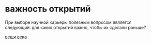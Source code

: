 # важность открытий
При выборе научной карьеры полезным вопросом является следующий: для каких открытий важно, чтобы их сделали раньше?

[вещи века](%D0%B2%D0%B5%D1%89%D0%B8%20%D0%B2%D0%B5%D0%BA%D0%B0)